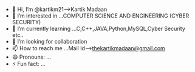 - 👋 Hi, I’m @kartikm21-->Kartik Madaan
- 👀 I’m interested in ...COMPUTER SCIENCE AND ENGINEERING (CYBER SECURITY)
- 🌱 I’m currently learning ...C,C++,JAVA,Python,MySQL,Cyber Security etc..
- 💞️ I’m looking for collaboration
- 📫 How to reach me ...Mail Id-->thekartikmadaan@gmail.com
- 😄 Pronouns: ...
- ⚡ Fun fact: ...

<!---
kartikm21/kartikm21 is a ✨ special ✨ repository because its `README.md` (this file) appears on your GitHub profile.
You can click the Preview link to take a look at your changes.
--->
